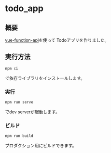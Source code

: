 # todo_app
## 概要
[vue-function-api](https://github.com/vuejs/vue-function-api)を使って
Todoアプリを作りました。

## 実行方法
```
npm ci
```
で依存ライブラリをインストールします。
### 実行
```
npm run serve
```
でdev serverが起動します。
### ビルド
```
npm run build
```
プロダクション用にビルドできます。
